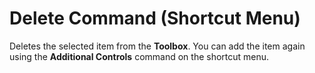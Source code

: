 
# Delete <item> Command (Shortcut Menu)

Deletes the selected item from the  **Toolbox**. You can add the item again using the **Additional Controls** command on the shortcut menu.

